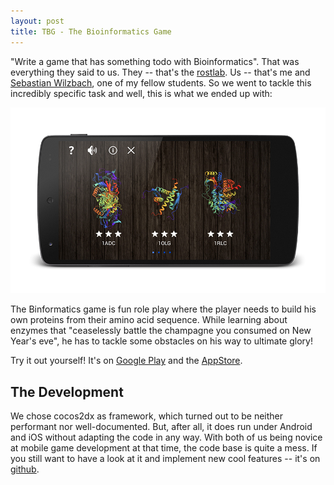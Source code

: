 ```yaml
---
layout: post
title: TBG - The Bioinformatics Game 
---
```



"Write a game that has something todo with Bioinformatics". That was everything they said to us. They -- that's the [rostlab](https://rostlab.org). Us -- that's me and [Sebastian Wilzbach](http://seb.wilzba.ch), one of my fellow students. So we went to tackle this incredibly specific task and well, this is what we ended up with: 

![Screenshot of the game](/assets/projects/2014-01-16_tbg/tbg-phone.png)

The Binformatics game is fun role play where the player needs to build his own proteins from their amino acid sequence. While learning about enzymes that "ceaselessly battle the champagne you consumed on New Year's eve", he has to tackle some obstacles on his way to ultimate glory!

Try it out yourself! It's on [Google Play](https://play.google.com/store/apps/details?id=org.rostlab.tbg2&hl=en) and the [AppStore](https://itunes.apple.com/us/artist/rostlab/id567458979). 

## The Development
We chose cocos2dx as framework, which turned out to be neither performant nor well-documented. But, after all, it does run under Android and iOS without adapting the code in any way. With both of us being novice at mobile game development at that time, the code base is quite a mess. If you still want to have a look at it and implement new cool features -- it's on [github](https://github.com/grst/rostlab-tbg). 
